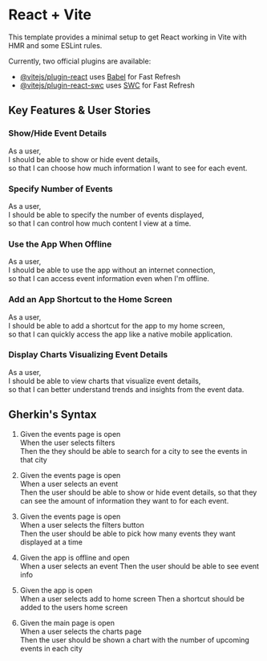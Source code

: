 # React + Vite

This template provides a minimal setup to get React working in Vite with HMR and some ESLint rules.

Currently, two official plugins are available:

- [@vitejs/plugin-react](https://github.com/vitejs/vite-plugin-react/blob/main/packages/plugin-react/README.md) uses [Babel](https://babeljs.io/) for Fast Refresh
- [@vitejs/plugin-react-swc](https://github.com/vitejs/vite-plugin-react-swc) uses [SWC](https://swc.rs/) for Fast Refresh

## Key Features & User Stories

### Show/Hide Event Details

As a user,
<br/>I should be able to show or hide event details,
<br/>so that I can choose how much information I want to see for each event.

### Specify Number of Events

As a user,
<br/>I should be able to specify the number of events displayed,
<br/>so that I can control how much content I view at a time.

### Use the App When Offline

As a user,
<br/>I should be able to use the app without an internet connection,
<br/>so that I can access event information even when I'm offline.

### Add an App Shortcut to the Home Screen

As a user,
<br/>I should be able to add a shortcut for the app to my home screen,
<br/>so that I can quickly access the app like a native mobile application.

### Display Charts Visualizing Event Details

As a user,
<br/>I should be able to view charts that visualize event details,
<br/>so that I can better understand trends and insights from the event data.

## Gherkin's Syntax

1. Given the events page is open
   <br/>When the user selects filters
   <br/>Then the they should be able to search for a city to see the events in that city

2. Given the events page is open
   <br/>When a user selects an event
   <br/>Then the user should be able to show or hide event details, so that they can see the amount of information they want to for each event.

3. Given the events page is open
   <br/>When a user selects the filters button
   <br/>Then the user should be able to pick how many events they want displayed at a time

4. Given the app is offline and open
   <br/>When a user selects an event
   Then the user should be able to see event info

5. Given the app is open
   <br/>When a user selects add to home screen
   Then a shortcut should be added to the users home screen

6. Given the main page is open
   <br/>When a user selects the charts page
   <br/>Then the user should be shown a chart with the number of upcoming events in each city
